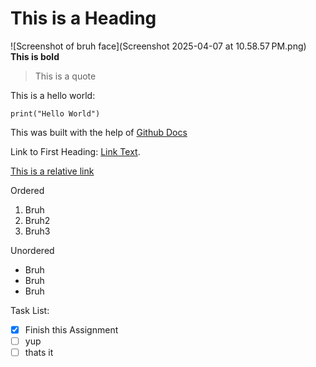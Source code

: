 # This is a Heading
![Screenshot of bruh face](Screenshot 2025-04-07 at 10.58.57 PM.png)
**This is bold**

> This is a quote

This is a hello world:
```
print("Hello World")
```

This was built with the help of [Github Docs](https://docs.github.com/en/get-started/writing-on-github/getting-started-with-writing-and-formatting-on-github/basic-writing-and-formatting-syntax)

Link to First Heading: [Link Text](#this-is-a-heading).

[This is a relative link](bruh.md)

Ordered
1. Bruh
2. Bruh2
3. Bruh3

Unordered
- Bruh
- Bruh
- Bruh

Task List:
- [x] Finish this Assignment
- [ ] yup
- [ ] thats it